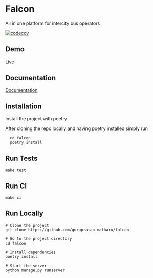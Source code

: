# Falcon

All in one platform for intercity bus operators

[![codecov](https://codecov.io/gh/gurupratap-matharu/falcon/branch/master/graph/badge.svg?token=DOIZxrPhqc)](https://codecov.io/gh/gurupratap-matharu/falcon)

## Demo

[Live](https://falconhunt.xyz)

## Documentation

[Documentation](https://gurupratap-matharu.github.io/falcon/)

## Installation

Install the project with poetry

After cloning the repo locally and having poetry installed simply run

```
  cd falcon
  poetry install
```

## Run Tests

`make test`

## Run CI

`make ci`

## Run Locally

```
# Clone the project
git clone https://github.com/gurupratap-matharu/falcon

# Go to the project directory
cd falcon

# Install dependencies
poetry install

# Start the server
python manage.py runserver
```
